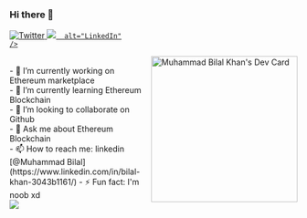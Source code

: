 ### Hi there 👋

<div align="left">  <a href="https://app.daily.dev/bkhan7276" target="blank">
  <a href="https://twitter.com/bilal_k_b__">
    <img
      src="https://img.shields.io/twitter/follow/omBratteng?label=Twitter&logo=twitter&style=flat-square&color=1da1f2&logoColor=ffffff"
      alt="Twitter"
    />
  </a>
  <a href="https://www.linkedin.com/in/bilal-khan-3043b1161/">
    <img
        src="https://img.shields.io/static/v1?logo=linkedin&style=flat-square&color=0072b1&label=LinkedIn&message=%E2%98%86"
     
      alt="LinkedIn"
    />
  </a>
  
  <img 
       width="256"
       align="right"
       src="https://api.daily.dev/devcards/e64b61a401e1432789bb8e0eea0c0ac5.png?r=lqn"  alt="Muhammad Bilal Khan's Dev Card"/></a>
</div>
  <br/>
- 🔭 I’m currently working on Ethereum marketplace <br/>
- 🌱 I’m currently learning Ethereum  Blockchain <br/>
- 👯 I’m looking to collaborate on Github <br/>
- 💬 Ask me about Ethereum Blockchain  <br/>
- 📫 How to reach me: linkedin [@Muhammad Bilal](https://www.linkedin.com/in/bilal-khan-3043b1161/)  
- ⚡ Fun fact: I'm noob xd <br/>

<img src="https://github-readme-stats.vercel.app/api?username=b-khan7276&&show_icons=true&title_color=ffffff&icon_color=bb2acf&text_color=daf7dc&bg_color=151515">

